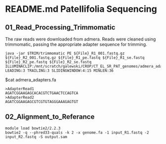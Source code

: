 # README.md Patellifolia Sequencing
01_Read_Processing_Trimmomatic
-
  The raw reads were downloaded from admera. Reads were cleaned using trimmomatic, passing the appropriate adapter sequence for               trimming.
```
java -jar $TRIM/trimmomatic PE ${File}_R1_001.fastq.gz ${File}_R2_001.fastq.gz ${File}_R1_pe.fastq ${File}_R1_se.fastq ${File}_R2_pe.fastq ${File}_R2_se.fastq ILLUMINACLIP:/mnt/scratch/galewski/CROP/CT_EL_SR_PAT_genomes/admera_adapters.fa:2:30:10 LEADING:3 TRAILING:3 SLIDINGWINDOW:4:15 MINLEN:36
```
$cat admera_adapters.fa
```
>AdapterRead1
AGATCGGAAGAGCACACGTCTGAACTCCAGTCA
>AdapterRead2
AGATCGGAAGAGCGTCGTGTAGGGAAAGAGTGT
```
02_Alignment_to_Referance
-
```
module load bowtie2/2.2.3
bowtie2 -q --phred33-quals -k 2 -x genome.fa -1 input_R1.fastq -2 input_R2.fastq -S output.sam


```












